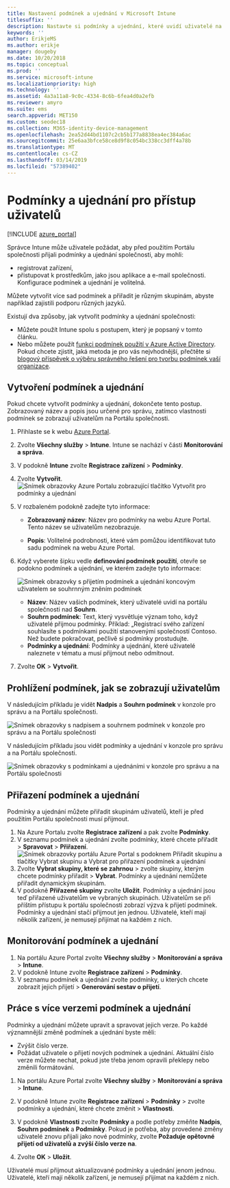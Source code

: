 ```yaml
---
title: Nastavení podmínek a ujednání v Microsoft Intune
titlesuffix: ''
description: Nastavte si podmínky a ujednání, které uvidí uživatelé na Portálu společnosti pro Intune.
keywords: ''
author: ErikjeMS
ms.author: erikje
manager: dougeby
ms.date: 10/20/2018
ms.topic: conceptual
ms.prod: ''
ms.service: microsoft-intune
ms.localizationpriority: high
ms.technology: ''
ms.assetid: 4a3a11a8-9c0c-4334-8c6b-6fea4d0a2efb
ms.reviewer: amyro
ms.suite: ems
search.appverid: MET150
ms.custom: seodec18
ms.collection: M365-identity-device-management
ms.openlocfilehash: 2ea52d44bd1107c2cb5b177a8838ea4ec384a6ac
ms.sourcegitcommit: 25e6aa3bfce58ce8d9f8c054bc338cc3dff4a78b
ms.translationtype: MT
ms.contentlocale: cs-CZ
ms.lasthandoff: 03/14/2019
ms.locfileid: "57389402"
---
```

# <a name="terms-and-conditions-for-user-access"></a>Podmínky a ujednání pro přístup uživatelů

[!INCLUDE [azure_portal](./includes/azure_portal.md)]

Správce Intune může uživatele požádat, aby před použitím Portálu společnosti přijali podmínky a ujednání společnosti, aby mohli:
- registrovat zařízení,
- přistupovat k prostředkům, jako jsou aplikace a e-mail společnosti.    
Konfigurace podmínek a ujednání je volitelná.

Můžete vytvořit více sad podmínek a přiřadit je různým skupinám, abyste například zajistili podporu různých jazyků.

Existují dva způsoby, jak vytvořit podmínky a ujednání společnosti:
- Můžete použít Intune spolu s postupem, který je popsaný v tomto článku.
- Nebo můžete použít [funkci podmínek použití v Azure Active Directory](https://docs.microsoft.com/azure/active-directory/governance/active-directory-tou). Pokud chcete zjistit, jaká metoda je pro vás nejvhodnější, přečtěte si [blogový příspěvek o výběru správného řešení pro tvorbu podmínek vaší organizace](https://go.microsoft.com/fwlink/?linkid=2010506&clcid=0x409). 

## <a name="create-terms-and-conditions"></a>Vytvoření podmínek a ujednání
Pokud chcete vytvořit podmínky a ujednání, dokončete tento postup. Zobrazovaný název a popis jsou určené pro správu, zatímco vlastnosti podmínek se zobrazují uživatelům na Portálu společnosti.

1. Přihlaste se k webu [Azure Portal](https://portal.azure.com).
2. Zvolte **Všechny služby** > **Intune**. Intune se nachází v části **Monitorování a správa**.
3. V podokně **Intune** zvolte **Registrace zařízení** > **Podmínky**.
2. Zvolte **Vytvořit**.
![Snímek obrazovky Azure Portalu zobrazující tlačítko Vytvořit pro podmínky a ujednání](media/terms-create-terms.png)
3. V rozbaleném podokně zadejte tyto informace:

   - **Zobrazovaný název**: Název pro podmínky na webu Azure Portal. Tento název se uživatelům nezobrazuje.

   - **Popis**: Volitelné podrobnosti, které vám pomůžou identifikovat tuto sadu podmínek na webu Azure Portal.

4. Když vyberete šipku vedle **definování podmínek použití**, otevře se podokno podmínek a ujednání, ve kterém zadejte tyto informace:

   ![Snímek obrazovky s přijetím podmínek a ujednání koncovým uživatelem se souhrnným zněním podmínek](./media/terms-summary-create.png)

   - **Název**: Název vašich podmínek, který uživatelé uvidí na portálu společnosti nad **Souhrn**.
   - **Souhrn podmínek**: Text, který vysvětluje význam toho, když uživatelé přijmou podmínky. Příklad: „Registrací svého zařízení souhlasíte s podmínkami použití stanovenými společností Contoso. Než budete pokračovat, pečlivě si podmínky prostudujte.
   - **Podmínky a ujednání**: Podmínky a ujednání, které uživatelé naleznete v tématu a musí přijmout nebo odmítnout.

5. Zvolte **OK** > **Vytvořit**.

## <a name="see-how-terms-are-displayed-to-your-users"></a>Prohlížení podmínek, jak se zobrazují uživatelům
V následujícím příkladu je vidět **Nadpis** a **Souhrn podmínek** v konzole pro správu a na Portálu společnosti.

![Snímek obrazovky s nadpisem a souhrnem podmínek v konzole pro správu a na Portálu společnosti](./media/terms-summary-terms.png)

V následujícím příkladu jsou vidět podmínky a ujednání v konzole pro správu a na Portálu společnosti.

![Snímek obrazovky s podmínkami a ujednáními v konzole pro správu a na Portálu společnosti](./media/terms-properties-terms.png)

## <a name="assign-terms-and-conditions"></a>Přiřazení podmínek a ujednání

Podmínky a ujednání můžete přiřadit skupinám uživatelů, kteří je před použitím Portálu společnosti musí přijmout.

1. Na Azure Portalu zvolte **Registrace zařízení** a pak zvolte **Podmínky**.
2. V seznamu podmínek a ujednání zvolte podmínky, které chcete přiřadit > **Spravovat** > **Přiřazení**.
![Snímek obrazovky portálu Azure Portal s podoknem Přiřadit skupinu a tlačítky Vybrat skupinu a Vybrat pro přiřazení podmínek a ujednání](media/terms-assign-groups.png)
3. Zvolte **Vybrat skupiny, které se zahrnou** > zvolte skupiny, kterým chcete podmínky přiřadit > **Vybrat**. Podmínky a ujednání nemůžete přiřadit dynamickým skupinám.
4. V podokně **Přiřazené skupiny** zvolte **Uložit**.  Podmínky a ujednání jsou teď přiřazené uživatelům ve vybraných skupinách. Uživatelům se při příštím přístupu k portálu společnosti zobrazí výzva k přijetí podmínek. Podmínky a ujednání stačí přijmout jen jednou. Uživatelé, kteří mají několik zařízení, je nemusejí přijímat na každém z nich.


## <a name="monitor-terms-and-conditions"></a>Monitorování podmínek a ujednání

1. Na portálu Azure Portal zvolte **Všechny služby** > **Monitorování a správa** > **Intune**. 
1. V podokně Intune zvolte **Registrace zařízení** > **Podmínky**.
2. V seznamu podmínek a ujednání zvolte podmínky, u kterých chcete zobrazit jejich přijetí > **Generování sestav o přijetí**.

## <a name="work-with-multiple-versions-of-terms-and-conditions"></a>Práce s více verzemi podmínek a ujednání
Podmínky a ujednání můžete upravit a spravovat jejich verze. Po každé významnější změně podmínek a ujednání byste měli:
- Zvýšit číslo verze.
- Požádat uživatele o přijetí nových podmínek a ujednání. Aktuální číslo verze můžete nechat, pokud jste třeba jenom opravili překlepy nebo změnili formátování.

1. Na portálu Azure Portal zvolte **Všechny služby** > **Monitorování a správa** > **Intune**.

2. V podokně Intune zvolte **Registrace zařízení** > **Podmínky** > zvolte podmínky a ujednání, které chcete změnit > **Vlastnosti**.

4. V podokně **Vlastnosti** zvolte **Podmínky** a podle potřeby změňte **Nadpis**, **Souhrn podmínek** a **Podmínky**. Pokud je potřeba, aby provedené změny uživatelé znovu přijali jako nové podmínky, zvolte **Požaduje opětovné přijetí od uživatelů a zvýší číslo verze na**.

4.  Zvolte **OK** > **Uložit**.

Uživatelé musí přijmout aktualizované podmínky a ujednání jenom jednou. Uživatelé, kteří mají několik zařízení, je nemusejí přijímat na každém z nich.
